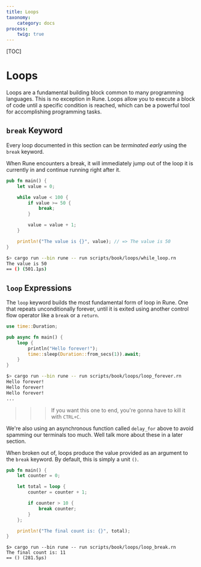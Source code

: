 ```yaml
---
title: Loops
taxonomy:
    category: docs
process:
    twig: true
---
```


[TOC]

# Loops

Loops are a fundamental building block common to many programming languages.
This is no exception in Rune.
Loops allow you to execute a block of code until a specific condition is
reached, which can be a powerful tool for accomplishing programming tasks.

## `break` Keyword

Every loop documented in this section can be *terminated early* using the
`break` keyword.

When Rune encounters a break, it will immediately jump out of the loop it is
currently in and continue running right after it.

```rust
pub fn main() {
    let value = 0;

    while value < 100 {
        if value >= 50 {
            break;
        }

        value = value + 1;
    }

    println!("The value is {}", value); // => The value is 50
}
```

```bash
$> cargo run --bin rune -- run scripts/book/loops/while_loop.rn
The value is 50
== () (501.1µs)
```

## `loop` Expressions

The `loop` keyword builds the most fundamental form of loop in Rune.
One that repeats unconditionally forever, until it is exited using another
control flow operator like a `break` or a `return`.

```rust
use time::Duration;

pub async fn main() {
    loop {
        println("Hello forever!");
        time::sleep(Duration::from_secs(1)).await;
    }
}
```

```bash
$> cargo run --bin rune -- run scripts/book/loops/loop_forever.rn
Hello forever!
Hello forever!
Hello forever!
...
```

>>> If you want this one to end, you're gonna have to kill it with `CTRL+C`.

We're also using an asynchronous function called `delay_for` above to avoid
spamming our terminals too much.
Well talk more about these in a later section.

When broken out of, loops produce the value provided as an argument to the
`break` keyword.
By default, this is simply a unit `()`.

```rust
pub fn main() {
    let counter = 0;

    let total = loop {
        counter = counter + 1;

        if counter > 10 {
            break counter;
        }
    };

    println!("The final count is: {}", total);
}
```

```text
$> cargo run --bin rune -- run scripts/book/loops/loop_break.rn
The final count is: 11
== () (281.5µs)
```
